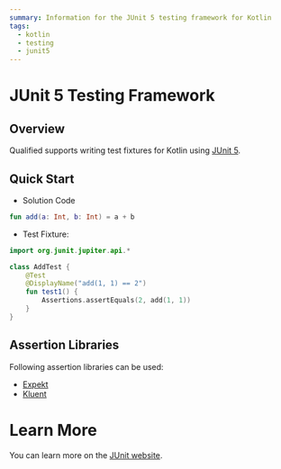 ```yaml
---
summary: Information for the JUnit 5 testing framework for Kotlin
tags:
  - kotlin
  - testing
  - junit5
---
```


# JUnit 5 Testing Framework

## Overview

Qualified supports writing test fixtures for Kotlin using [JUnit 5][1].

## Quick Start

- Solution Code

```kotlin
fun add(a: Int, b: Int) = a + b
```

- Test Fixture:

```kotlin
import org.junit.jupiter.api.*

class AddTest {
    @Test
    @DisplayName("add(1, 1) == 2")
    fun test1() {
        Assertions.assertEquals(2, add(1, 1))
    }
}
```

## Assertion Libraries

Following assertion libraries can be used:

- [Expekt](http://winterbe.github.io/expekt/)
- [Kluent](https://markusamshove.github.io/Kluent/)

# Learn More

You can learn more on the [JUnit website][1].

[1]: https://junit.org/junit5/
